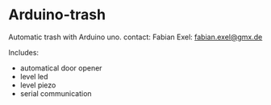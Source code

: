 # Arduino-trash
Automatic trash with Arduino uno.
contact: Fabian Exel: fabian.exel@gmx.de

Includes:
 * automatical door opener
 * level led
 * level piezo
 * serial communication
